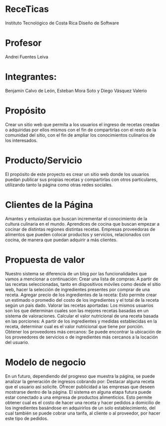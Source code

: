 ReceTicas
=======
Instituto Tecnológico de Costa Rica
Diseño de Software

Profesor
=======
Andrei Fuentes Leiva


Integrantes:
=======
Benjamín Calvo de León, Esteban Mora Soto y Diego Vásquez Valerio


Propósito
=======
Crear un sitio web que permita a los usuarios el ingreso de recetas creadas o adquiridas por ellos mismos con el fin de compartirlas con el resto de la comunidad del sitio, con el fin de ampliar los conocimientos culinarios de los interesados.

Producto/Servicio
=======
El propósito de este proyecto es crear un sitio web donde los usuarios puedan publicar sus propias recetas y compartirlas con otros particulares, utilizando tanto la página como otras redes sociales.

Clientes de la Página
=======
Amantes y entusiastas que buscan incrementar el conocimiento de la cultura culinaria en el mundo.
Aprendices de cocina que buscan empezar a cocinar de distintas regiones distintas recetas.
Empresas proveedoras de alimentos que pueden colocar productos y servicios, relacionados con cocina, de manera que puedan adquirir a más clientes.

Propuesta de valor
=======
Nuestro sistema se diferencia de un blog por las funcionalidades que vamos a mencionar a continuación:
Crear una lista de compras: A partir de las recetas seleccionadas, tanto en dispositivos móviles como desde el sitio web, hacer la selección de ingredientes presentes por comprar de una receta.
Agregar precio de los ingredientes de la receta: Esto permite crear un estimado o promedio del costo de los ingredientes  y el total de la receta según un país dado.
Valorar las recetas aportadas: Los mismos usuarios son los que determinan cuales son las mejores recetas basadas en un sistema de valoraciones.
Calcular el valor nutricional de una receta basada en las porciones: A partir de los ingredientes y medidas establecidas en la receta, determinar cual es el valor nutricional que tiene por porción.
Obtener los proveedores más cercanos: Se puede encontrar la ubicación de los proveedores de servicios o de ingredientes más cercanos a la locación del usuario.

Modelo de negocio
=======
En un futuro, dependiendo del progreso que muestra la página, se puede analizar la generación de ingresos cobrando por:
Destacar alguna receta que el usuario así solicite.
Ofrecer publicidad a las empresas que deseen mostrarse dentro de la página.
El sistema en alguna etapa futura puede estar conectado a una empresa de productos alimenticios. Esto permite obtener cual es el costo de hacer una receta y hacer pedidos a domicilio de los ingredientes basándose en adquirirlos de un solo establecimiento, del cual también se puede cobrar una tarifa, al cliente o al proveedor, por hacer este tipo de pedidos.

